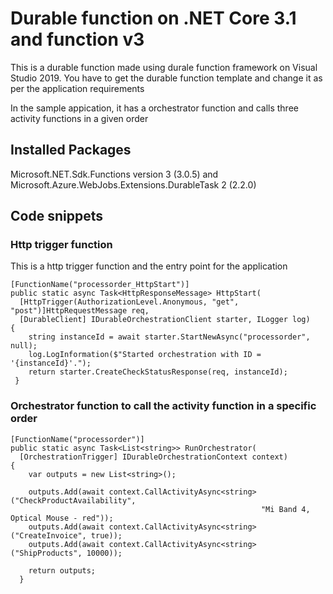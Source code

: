# Durable function on .NET Core 3.1 and function v3
This is a durable function made using durale function framework on Visual Studio 2019. You have to get the durable function template and change it as per the application requirements

In the sample appication, it has a orchestrator function and calls three activity functions in a given order

## Installed Packages
Microsoft.NET.Sdk.Functions version 3 (3.0.5) and Microsoft.Azure.WebJobs.Extensions.DurableTask 2 (2.2.0) 

## Code snippets
### Http trigger function
This is a http trigger function and the entry point for the application
```
[FunctionName("processorder_HttpStart")]
public static async Task<HttpResponseMessage> HttpStart(
  [HttpTrigger(AuthorizationLevel.Anonymous, "get", "post")]HttpRequestMessage req, 
  [DurableClient] IDurableOrchestrationClient starter, ILogger log)
{
    string instanceId = await starter.StartNewAsync("processorder", null);
    log.LogInformation($"Started orchestration with ID = '{instanceId}'.");
    return starter.CreateCheckStatusResponse(req, instanceId);
 }
```

### Orchestrator function to call the activity function in a specific order
```
[FunctionName("processorder")]
public static async Task<List<string>> RunOrchestrator(
  [OrchestrationTrigger] IDurableOrchestrationContext context)
{
    var outputs = new List<string>();

    outputs.Add(await context.CallActivityAsync<string>("CheckProductAvailability", 
                                                        "Mi Band 4, Optical Mouse - red"));
    outputs.Add(await context.CallActivityAsync<string>("CreateInvoice", true));
    outputs.Add(await context.CallActivityAsync<string>("ShipProducts", 10000));

    return outputs;
  }
  ```
